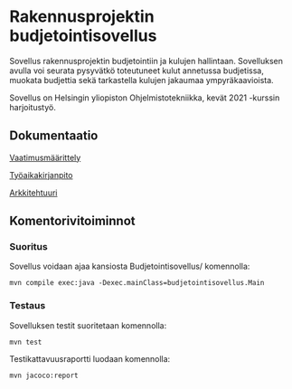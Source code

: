 # Rakennusprojektin budjetointisovellus

Sovellus rakennusprojektin budjetointiin ja kulujen hallintaan. Sovelluksen avulla voi seurata pysyvätkö toteutuneet kulut annetussa budjetissa, muokata budjettia sekä tarkastella kulujen jakaumaa ympyräkaavioista.

Sovellus on Helsingin yliopiston Ohjelmistotekniikka, kevät 2021 -kurssin harjoitustyö.

## Dokumentaatio

[Vaatimusmäärittely](dokumentaatio/vaatimusmaarittely.md)

[Työaikakirjanpito](dokumentaatio/tyoaikakirjanpito.md)

[Arkkitehtuuri](dokumentaatio/arkkitehtuuri.md)

## Komentorivitoiminnot

### Suoritus

Sovellus voidaan ajaa kansiosta Budjetointisovellus/ komennolla:

```
mvn compile exec:java -Dexec.mainClass=budjetointisovellus.Main

```

### Testaus

Sovelluksen testit suoritetaan komennolla:

```
mvn test
```

Testikattavuusraportti luodaan komennolla:

```
mvn jacoco:report
```

